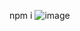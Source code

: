 npm i 
![image](https://github.com/hannaElkayam/TwiterTower/assets/107616389/2106a95a-0d53-42d8-ac25-853c591f2d93)
